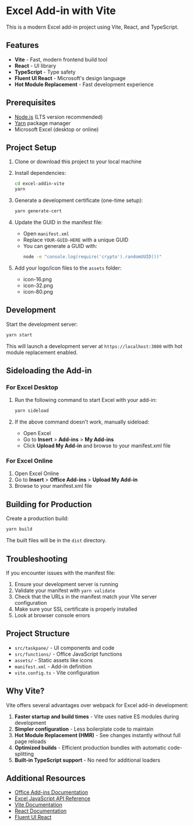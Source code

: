 # Excel Add-in with Vite

This is a modern Excel add-in project using Vite, React, and TypeScript.

## Features

- **Vite** - Fast, modern frontend build tool
- **React** - UI library
- **TypeScript** - Type safety
- **Fluent UI React** - Microsoft's design language
- **Hot Module Replacement** - Fast development experience

## Prerequisites

- [Node.js](https://nodejs.org) (LTS version recommended)
- [Yarn](https://yarnpkg.com/) package manager
- Microsoft Excel (desktop or online)

## Project Setup

1. Clone or download this project to your local machine

2. Install dependencies:

   ```bash
   cd excel-addin-vite
   yarn
   ```

3. Generate a development certificate (one-time setup):

   ```bash
   yarn generate-cert
   ```

4. Update the GUID in the manifest file:

   - Open `manifest.xml`
   - Replace `YOUR-GUID-HERE` with a unique GUID
   - You can generate a GUID with:
     ```bash
     node -e "console.log(require('crypto').randomUUID())"
     ```

5. Add your logo/icon files to the `assets` folder:
   - icon-16.png
   - icon-32.png
   - icon-80.png

## Development

Start the development server:

```bash
yarn start
```

This will launch a development server at `https://localhost:3000` with hot module replacement enabled.

## Sideloading the Add-in

### For Excel Desktop

1. Run the following command to start Excel with your add-in:

   ```bash
   yarn sideload
   ```

2. If the above command doesn't work, manually sideload:
   - Open Excel
   - Go to **Insert** > **Add-ins** > **My Add-ins**
   - Click **Upload My Add-in** and browse to your manifest.xml file

### For Excel Online

1. Open Excel Online
2. Go to **Insert** > **Office Add-ins** > **Upload My Add-in**
3. Browse to your manifest.xml file

## Building for Production

Create a production build:

```bash
yarn build
```

The built files will be in the `dist` directory.

## Troubleshooting

If you encounter issues with the manifest file:

1. Ensure your development server is running
2. Validate your manifest with `yarn validate`
3. Check that the URLs in the manifest match your Vite server configuration
4. Make sure your SSL certificate is properly installed
5. Look at browser console errors

## Project Structure

- `src/taskpane/` - UI components and code
- `src/functions/` - Office JavaScript functions
- `assets/` - Static assets like icons
- `manifest.xml` - Add-in definition
- `vite.config.ts` - Vite configuration

## Why Vite?

Vite offers several advantages over webpack for Excel add-in development:

1. **Faster startup and build times** - Vite uses native ES modules during development
2. **Simpler configuration** - Less boilerplate code to maintain
3. **Hot Module Replacement (HMR)** - See changes instantly without full page reloads
4. **Optimized builds** - Efficient production bundles with automatic code-splitting
5. **Built-in TypeScript support** - No need for additional loaders

## Additional Resources

- [Office Add-ins Documentation](https://docs.microsoft.com/office/dev/add-ins/overview/office-add-ins)
- [Excel JavaScript API Reference](https://docs.microsoft.com/javascript/api/excel)
- [Vite Documentation](https://vitejs.dev/guide/)
- [React Documentation](https://reactjs.org/)
- [Fluent UI React](https://developer.microsoft.com/en-us/fluentui)
